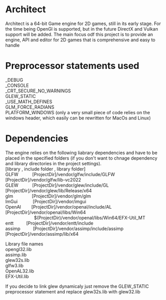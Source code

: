 # Architect

Architect is a 64-bit Game engine for 2D games, still in its early stage.
For the time being OpenGl is supported, but in the future DirectX and Vulkan support will be added.
The main focus odf this project is to provide an engine, API and editor for 2D games that is comprehensive and easy to handle 

# Preprocessor statements used
_DEBUG<br />
_CONSOLE<br />
_CRT_SECURE_NO_WARNINGS<br />
GLEW_STATIC<br />
_USE_MATH_DEFINES<br />
GLM_FORCE_RADIANS<br />
PLATFORM_WINDOWS (only a very small piece of code relies on the windows header, which easily can be rewritten for MacOs and Linux)<br />

# Dependencies
The engine relies on the following liabrary dependencies and have to be placed in 
the specified folders (if you don't want to chnage dependency and library directories in the project settings).<br />
[library , include folder , library folder]<br />
GLFW &emsp; &emsp;&nbsp;    [ProjectDir]/vendor/glfw/include/GLFW &emsp; [ProjectDir]/vendor/glfw/lib-vc2022<br />
GLEW &emsp; &emsp;&nbsp;    [ProjectDir]/vendor/glew/include/GL &emsp; &emsp; [ProjectDir]/vendor/glew/lib/Release/x64<br />
glm  &emsp;  &emsp; &ensp; &nbsp;  [ProjectDir]/vendor/glm/glm<br />
ImGui &emsp; &emsp;  &nbsp;  [ProjectDir]/vendor/imgui<br />
OpenAl &emsp; &ensp;  [ProjectDir]/vendor/openal/include/AL &emsp; [ProjectDir]/vendor/openal/libs/Win64 <br /> 
 &emsp;  &emsp;  &emsp;  &emsp;  &emsp; $(ProjectDir)/vendor/openal/libs/Win64/EFX-Util_MT<br />
entt &emsp; &emsp;     [ProjectDir]/vendor/entt/include<br />
assimp &emsp; &emsp;    [ProjectDir]/vendor/assimp/include/assimp &emsp; [ProjectDir]/vendor/assimp/lib/x64<br />

Library file names<br />
opengl32.lib<br />
assimp.lib<br />
glew32s.lib<br />
glfw3.lib<br />
OpenAL32.lib<br />
EFX-Util.lib<br />

If you decide to link glew dynamicaly just remove the GLEW_STATIC preprocessor statement and replace glew32s.lib with glew32.lib
